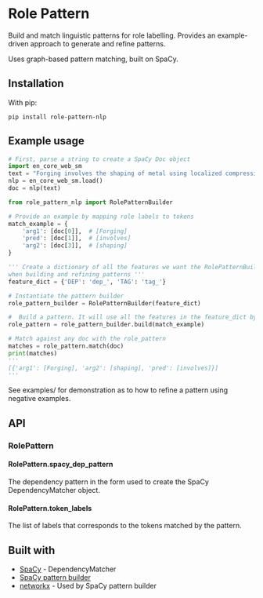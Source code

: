 # Role Pattern

Build and match linguistic patterns for role labelling. Provides an example-driven approach to generate and refine patterns.

Uses graph-based pattern matching, built on SpaCy.

## Installation

With pip:

```
pip install role-pattern-nlp
```

## Example usage

```python
# First, parse a string to create a SpaCy Doc object
import en_core_web_sm
text = "Forging involves the shaping of metal using localized compressive forces."
nlp = en_core_web_sm.load()
doc = nlp(text)

from role_pattern_nlp import RolePatternBuilder

# Provide an example by mapping role labels to tokens
match_example = {
    'arg1': [doc[0]],  # [Forging]
    'pred': [doc[1]],  # [involves]
    'arg2': [doc[3]],  # [shaping]
}

''' Create a dictionary of all the features we want the RolePatternBuilder to have access to
when building and refining patterns '''
feature_dict = {'DEP': 'dep_', 'TAG': 'tag_'}

# Instantiate the pattern builder
role_pattern_builder = RolePatternBuilder(feature_dict)

#  Build a pattern. It will use all the features in the feature_dict by default
role_pattern = role_pattern_builder.build(match_example)  

# Match against any doc with the role_pattern
matches = role_pattern.match(doc)
print(matches)
'''
[{'arg1': [Forging], 'arg2': [shaping], 'pred': [involves]}]
'''
```

See examples/ for demonstration as to how to refine a pattern using negative examples.

## API

### RolePattern

#### RolePattern.spacy_dep_pattern

The dependency pattern in the form used to create the SpaCy DependencyMatcher object.

#### RolePattern.token_labels

The list of labels that corresponds to the tokens matched by the pattern.

## Built with

- [SpaCy](https://spacy.io) - DependencyMatcher
- [SpaCy pattern builder](https://github.com/cyclecycle/spacy-pattern-builder)
- [networkx](https://github.com/networkx/networkx) - Used by SpaCy pattern builder